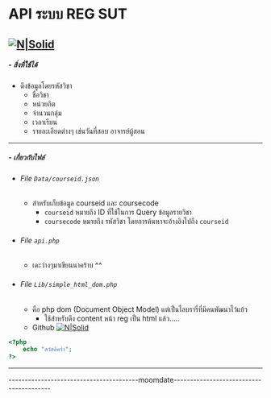 # API ระบบ REG SUT

[![N|Solid](https://www.picz.in.th/images/2017/09/28/532742-128.png)](dsd)
------
##### - สิ่งที่ใช้ได้
  - ดึงข้อมูลโดยรหัสวิชา
    - ชื่อวิชา
    - หน่วยกิต
    - จำนวนกลุ่ม
    - เวลาเรียน
    - รายละเอียดต่างๆ เช่นวันที่สอบ อาจารย์ผู้สอน
------
##### - เกี่ยวกับไฟล์
- ###### File  ``Data/courseid.json``
    - สำหรับเก็บข้อมูล courseid และ coursecode
        - `courseid` หมายถึง ID ที่ใช้ในการ Query ข้อมูลรายวิชา
        - `coursecode` หมายถึง รหัสวิชา โดยการค้นหาจะอ้างอิงไปถึง `courseid`
- ###### File ``api.php``
    - เดะว่างๆมาเขียนนาคร้าบ ^^
- ###### File ``Lib/simple_html_dom.php``    
    - คือ php dom (Document Object Model) แต่เป็นไลบรารี่ที่มีคนพัฒนาไว้แย้ว
        - ใช้สำหรับดึง content หน้า reg เป็น html แล้ว.....
    - Github [![N|Solid](https://github.com/favicon.ico)](https://github.com/sunra/php-simple-html-dom-parser)

``` php
<?php
    echo "สวัสดีคร่า"; 
?>
```

***

----------------------------------------moomdate----------------------------------------